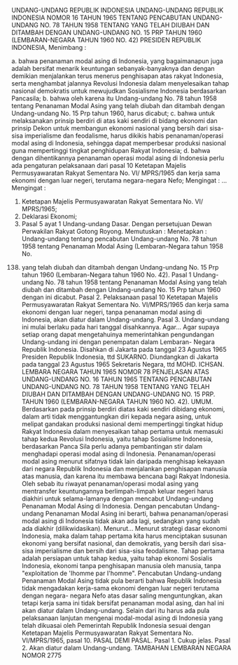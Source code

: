  UNDANG-UNDANG REPUBLIK INDONESIA UNDANG-UNDANG REPUBLIK INDONESIA NOMOR 16 TAHUN 1965 TENTANG PENCABUTAN UNDANG-UNDANG NO. 78 TAHUN 1958 TENTANG YANG TELAH DIUBAH DAN DITAMBAH DENGAN UNDANG-UNDANG NO. 15 PRP TAHUN 1960 (LEMBARAN-NEGARA TAHUN 1960 NO. 42) PRESIDEN REPUBLIK INDONESIA,
Menimbang :

a. bahwa penanaman modal asing di Indonesia, yang bagaimanapun juga adalah bersifat menarik keuntungan sebanyak-banyaknya dan dengan demikian menjalankan terus menerus penghisapan atas rakyat Indonesia, serta menghambat jalannya Revolusi Indonesia dalam menyelesaikan tahap nasional demokratis untuk mewujudkan Sosialisme Indonesia berdasarkan Pancasila;
b. bahwa oleh karena itu Undang-undang No. 78 tahun 1958 tentang Penanaman Modal Asing yang telah diubah dan ditambah dengan Undang-undang No. 15 Prp tahun 1960, harus dicabut;
c. bahwa untuk melaksanakan prinsip berdiri di atas kaki sendiri di bidang ekonomi dan prinsip Dekon untuk membangun ekonomi nasional yang bersih dari sisa-sisa imperialisme dan feodalisme, harus dikikis habis penanaman/operasi modal asing di Indonesia, sehingga dapat memperbesar produksi nasional guna mempertinggi tingkat penghidupan Rakyat Indonesia;
d. bahwa dengan dihentikannya penanaman operasi modal asing di Indonesia perlu ada pengaturan pelaksanaan dari pasal 10 Ketetapan Majelis Permusyawaratan Rakyat Sementara No. VI/ MPRS/1965 dan kerja sama ekonomi dengan luar negeri, terutama negara-negara Nefo;
Mengingat :
 …
Mengingat :

1. Ketetapan Majelis Permusyawaratan Rakyat Sementara No. VI/ MPRS/1965;
2. Deklarasi Ekonomi;
3. Pasal 5 ayat 1 Undang-undang Dasar. Dengan persetujuan Dewan Perwakilan Rakyat Gotong Royong. Memutuskan : Menetapkan : Undang-undang tentang pencabutan Undang-undang No. 78 tahun 1958 tentang Penanaman Modal Asing (Lembaran-Negara tahun 1958 No.
138) yang telah diubah dan ditambah dengan Undang-undang No. 15 Prp tahun 1960 (Lembaran-Negara tahun 1960 No. 42).
Pasal 1
Undang-undang No. 78 tahun 1958 tentang Penanaman Modal Asing yang telah diubah dan ditambah dengan Undang-undang No. 15 Prp tahun 1960 dengan ini dicabut. Pasal 2. Pelaksanaan pasal 10 Ketetapan Majelis Permusyawaratan Rakyat Sementara No. VI/MPRS/1965 dan kerja sama ekonomi dengan luar negeri, tanpa penanaman modal asing di Indonesia, akan diatur dalam Undang-undang. Pasal 3. Undang-undang ini mulai berlaku pada hari tanggal disahkannya. Agar… Agar supaya setiap orang dapat mengetahuinya memerintahkan pengundangan Undang-undang ini dengan penempatan dalam Lembaran- Negara Republik Indonesia. Disahkan di Jakarta pada tanggal 23 Agustus 1965 Presiden Republik Indonesia, ttd SUKARNO. Diundangkan di Jakarta pada tanggal 23 Agustus 1965 Sekretaris Negara, ttd MOHD. ICHSAN. LEMBARA NEGARA TAHUN 1965 NOMOR 78 PENJELASAN ATAS UNDANG-UNDANG NO. 16 TAHUN 1965 TENTANG PENCABUTAN UNDANG-UNDANG NO. 78 TAHUN 1958 TENTANG YANG TELAH DIUBAH DAN DITAMBAH DENGAN UNDANG-UNDANG NO. 15 PRP. TAHUN 1960 (LEMBARAN-NEGARA TAHUN 1960 NO. 42). UMUM. Berdasarkan pada prinsip berdiri diatas kaki sendiri dibidang ekonomi, dalam arti tidak menggantungkan diri kepada negara asing, untuk melipat gandakan produksi nasional demi mempertinggi tingkat hidup Rakyat Indonesia dalam menyesaikan tahap pertama untuk memasuki tahap kedua Revolusi Indonesia, yaitu tahap Sosialisme Indonesia, berdasarkan Panca Sila perlu adanya pembantingan stir dalam menghadapi operasi modal asing di Indonesia. Penanaman/operasi modal asing menurut sifatnya tidak lain daripada menghisap kekayaan dari negara Republik Indonesia dan menjalankan penghisapan manusia atas manusia, dan karena itu membawa bencana bagi Rakyat Indonesia. Oleh sebab itu riwayat penanaman/operasi modal asing yang mentransfer keuntungannya berlimpah-limpah keluar negeri harus diakhiri untuk selama-lamanya dengan mencabut Undang-undang Penanaman Modal Asing di Indonesia. Dengan pencabutan Undang-undang Penanaman Modal Asing ini berarti, bahwa penanaman/operasi modal asing di Indonesia tidak akan ada lagi, sedangkan yang sudah ada diakhir (dilikwidasikan). Menurut… Menurut strategi dasar ekonomi Indonesia, maka dalam tahap pertama kita harus menciptakan susunan ekonomi yang bersifat nasional, dan demokratis, yang bersih dari sisa-sisa imperialisme dan bersih dari sisa-sisa feodalisme. Tahap pertama adalah persiapan untuk tahap kedua, yaitu tahap ekonomi Sosialis Indonesia, ekonomi tanpa penghisapan manusia oleh manusia, tanpa "exploitation de 'Ihomme par I'homme". Pencabutan Undang-undang Penanaman Modal Asing tidak pula berarti bahwa Republik Indonesia tidak mengadakan kerja-sama ekonomi dengan luar negeri terutama dengan negara- negara Nefo atas dasar saling menguntungkan, akan tetapi kerja sama ini tidak bersifat penanaman modal asing, dan hal ini akan diatur dalam Undang-undang. Selain dari itu harus ada pula pelaksanaan lanjutan mengenai modal-modal asing di Indonesia yang telah dikuasai oleh Pemerintah Republik Indonesia sesuai dengan Ketetapan Majelis Permusyawaratan Rakyat Sementara No. VI/MPRS/1965, pasal 10. PASAL DEMI PASAL. Pasal 1. Cukup jelas. Pasal 2. Akan diatur dalam Undang-undang. TAMBAHAN LEMBARAN NEGARA NOMOR 2775